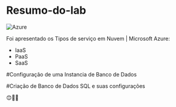 # Resumo-do-lab

![Azure](https://img.shields.io/badge/Azure-blue?style=for-the-badge&logo=microsoft%20azure&logoColor=blue&labelColor=FFFFFF&link=https%3A%2F%2Fimages.app.goo.gl%2FK7PN1jYJd57x4q7A8)

Foi apresentado os Tipos de serviço em Nuvem | Microsoft Azure:
 - IaaS
 - PaaS
 - SaaS

#Configuração de uma Instancia de Banco de Dados 


#Criação de Banco de Dados SQL e suas configurações 


😊💁‍♂️

